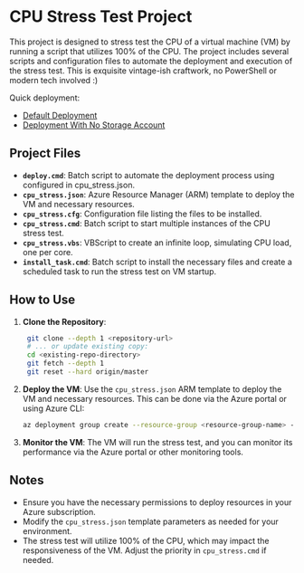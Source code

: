 # CPU Stress Test Project

This project is designed to stress test the CPU of a virtual machine (VM) by running a script that utilizes 100% of the CPU. The project includes several scripts and configuration files to automate the deployment and execution of the stress test. This is exquisite vintage-ish craftwork, no PowerShell or modern tech involved :)

Quick deployment: 
- [Default Deployment](https://portal.azure.com/#create/Microsoft.Template/uri/https%3A%2F%2Fraw.githubusercontent.com%2Fivanrusakov%2Flabbox%2Fmain%2Fcpu_stress.json)
- [Deployment With No Storage Account](https://portal.azure.com/#create/Microsoft.Template/uri/https%3A%2F%2Fraw.githubusercontent.com%2Fivanrusakov%2Flabbox%2Fmain%2Fcpu_stress_no_str.json)

## Project Files
- **`deploy.cmd`**: Batch script to automate the deployment process using configured in cpu_stress.json.
- **`cpu_stress.json`**: Azure Resource Manager (ARM) template to deploy the VM and necessary resources.
- **`cpu_stress.cfg`**: Configuration file listing the files to be installed.
- **`cpu_stress.cmd`**: Batch script to start multiple instances of the CPU stress test.
- **`cpu_stress.vbs`**: VBScript to create an infinite loop, simulating CPU load, one per core.
- **`install_task.cmd`**: Batch script to install the necessary files and create a scheduled task to run the stress test on VM startup.

## How to Use
1. **Clone the Repository**:
   ```sh
    git clone --depth 1 <repository-url>
    # ... or update existing copy:
    cd <existing-repo-directory>
    git fetch --depth 1
    git reset --hard origin/master
   ```

2. **Deploy the VM**:
   Use the `cpu_stress.json` ARM template to deploy the VM and necessary resources. This can be done via the Azure portal or using Azure CLI:
   ```sh
   az deployment group create --resource-group <resource-group-name> --template-file cpu_stress.json
   ```

3. **Monitor the VM**:
   The VM will run the stress test, and you can monitor its performance via the Azure portal or other monitoring tools.

## Notes
- Ensure you have the necessary permissions to deploy resources in your Azure subscription.
- Modify the `cpu_stress.json` template parameters as needed for your environment.
- The stress test will utilize 100% of the CPU, which may impact the responsiveness of the VM. Adjust the priority in `cpu_stress.cmd` if needed.
